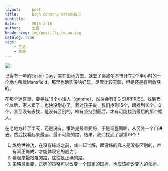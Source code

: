 ```yaml
---
layout:     post
title:      high country maze的启示
subtitle:   
date:       2018-2-16
author:     土猪
header-img: img/post_fly_to_au.jpg
catalog: true
tags:
    - 生活
    - 旅游
---
```


![](https://steemitimages.com/DQmRyZnKAvbtNKE8EWUMQKjUEAu2CzwgKzcXMY9vSNoaTiM/image.png)

记得有一年的Easter Day，实在没地方去，就去了离墨尔本市开车2个半小时的一个地方叫做Mansfield，那里也确实没啥好玩，尽管比较无聊，但是还是有所收获的。


在那个迷宫里，要寻找16个小矮人（gnome），然后会有BIG SURPRISE。找到15个以后，家人累了，也快没耐心了。我对孩子说：我们找到15个，跟找到10个，8个，甚至没有去找，是没有区别的，唯有坚持到最后，才有可能找到最后的那个矮人。


在老地方转了半天，还是没有。策略是最重要的，于是调整策略，从另外一个门进去，然后找看起来最远，最不可能的路，结果，我们找到了那第16个！


1. 炼绝世神功，在没有炼成之前，或一知半解，跟没炼的凡人是没有区别的，唯有真正炼成，才能体现它的威力； 
2. 看起来最艰难的路，往往是正确的路。 
3. 策略最重要，正确的策略可以改变一个国家的国运，也应该能改变人的命运。